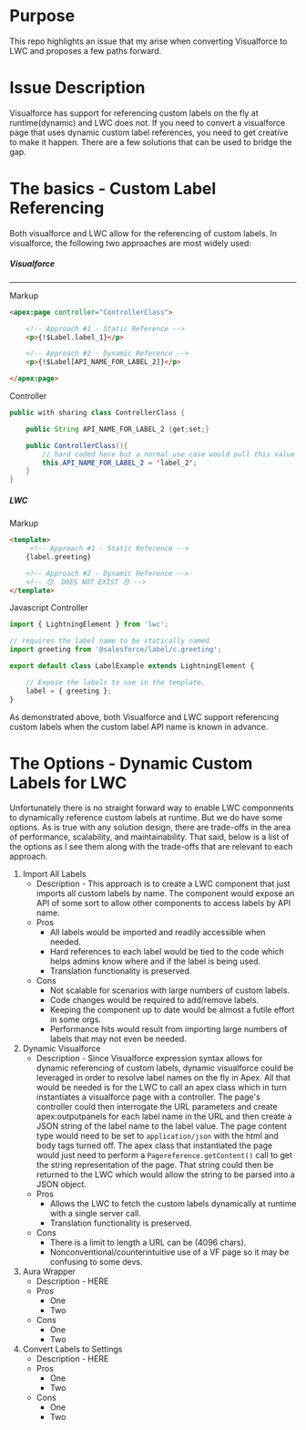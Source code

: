 # Purpose
This repo highlights an issue that my arise when converting Visualforce to LWC and proposes a few paths forward.

# Issue Description
Visualforce has support for referencing custom labels on the fly at runtime(dynamic) and LWC does not. If you need to convert a visualforce page that uses dynamic custom label references, you need to get creative to make it happen. There are a few solutions that can be used to bridge the gap.

# The basics - Custom Label Referencing
Both visualforce and LWC allow for the referencing of custom labels. In visualforce, the following two approaches are most widely used:
##### Visualforce
___
Markup
```html
<apex:page controller="ControllerClass">

    <!-- Approach #1 - Static Reference -->
    <p>{!$Label.label_1}</p>

    <!-- Approach #2 - Dynamic Reference -->
    <p>{!$Label[API_NAME_FOR_LABEL_2]}</p>

</apex:page>
```
Controller
```java
public with sharing class ControllerClass {

    public String API_NAME_FOR_LABEL_2 {get;set;}

    public ControllerClass(){
        // hard coded here but a normal use case would pull this value from record/setting data
        this.API_NAME_FOR_LABEL_2 = 'label_2';
    }
}
```
##### LWC
Markup
```html
<template>
     <!-- Approach #1 - Static Reference -->
    {label.greeting}

    <!-- Approach #2 - Dynamic Reference -->
    <!-- 😞  DOES NOT EXIST 😞 -->
</template>
```
Javascript Controller
```javascript
import { LightningElement } from 'lwc';

// requires the label name to be statically named
import greeting from '@salesforce/label/c.greeting';

export default class LabelExample extends LightningElement {

    // Expose the labels to use in the template.
    label = { greeting };
}
```

As demonstrated above, both Visualforce and LWC support referencing custom labels when the custom label API name is known in advance.

# The Options - Dynamic Custom Labels for LWC
Unfortunately there is no straight forward way to enable LWC componnents to dynamically reference custom labels at runtime. But we do have some options. As is true with any solution design, there are trade-offs in the area of performance, scalability, and maintainability. That said, below is a list of the options as I see them along with the trade-offs that are relevant to each approach.

1. Import All Labels
   - Description - This approach is to create a LWC component that just imports all custom labels by name. The component would expose an API of some sort to allow other components to access labels by API name.
   - Pros
     - All labels would be imported and readily accessible when needed.
     - Hard references to each label would be tied to the code which helps admins know where and if the label is being used.
     - Translation functionality is preserved.
   - Cons
     - Not scalable for scenarios with large numbers of custom labels.
     - Code changes would be required to add/remove labels.
     - Keeping the component up to date would be almost a futile effort in some orgs.
     - Performance hits would result from importing large numbers of labels that may not even be needed.
2. Dynamic Visualforce
   - Description - Since Visualforce expression syntax allows for dynamic referencing of custom labels, dynamic visualforce could be leveraged in order to resolve label names on the fly in Apex. All that would be needed is for the LWC to call an apex class which in turn instantiates a visualforce page with a controller. The page's controller could then interrogate the URL parameters and create apex:outputpanels for each label name in the URL and then create a JSON string of the label name to the label value. The page content type would need to be set to `application/json` with the html and body tags turned off. The apex class that instantiated the page would just need to perform a `Pagereference.getContent()` call to get the string representation of the page. That string could then be returned to the LWC which would allow the string to be parsed into a JSON object.
   - Pros
     - Allows the LWC to fetch the custom labels dynamically at runtime with a single server call.
     - Translation functionality is preserved.
   - Cons
     - There is a limit to length a URL can be (4096 chars).
     - Nonconventional/counterintuitive use of a VF page so it may be confusing to some devs.
3. Aura Wrapper
   - Description - HERE
   - Pros
     - One
     - Two
   - Cons
     - One
     - Two
4. Convert Labels to Settings
   - Description - HERE
   - Pros
     - One
     - Two
   - Cons
     - One
     - Two